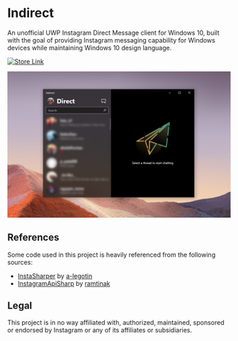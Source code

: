 # Indirect
An unofficial UWP Instagram Direct Message client for Windows 10, built with the goal of providing Instagram messaging capability for Windows devices while maintaining Windows 10 design language.

<a href='//www.microsoft.com/store/apps/9PHW4KJ8JVNZ?cid=storebadge&ocid=badge'><img src='https://developer.microsoft.com/en-us/store/badges/images/English_get-it-from-MS.png' alt='Store Link' height="50px"/></a>

![screenshot](screenshot.png)

## References
Some code used in this project is heavily referenced from the following sources:
- [InstaSharper](https://github.com/a-legotin/InstaSharper) by [a-legotin](https://github.com/a-legotin/)
- [InstagramApiSharp](https://github.com/ramtinak/InstagramApiSharp) by [ramtinak](https://github.com/ramtinak/)

## Legal
This project is in no way affiliated with, authorized, maintained, sponsored or endorsed by Instagram or any of its affiliates or subsidiaries.
